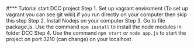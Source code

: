 #*** Tutorial start DCC project
Step 1. Set up vagrant enviroment (To set up vagrant you can see git wiki) if you run directly on your computer then skip this step
Step 2. Install Nodejs on your computer
Step 3. Go to file package.js. Use the command `npm install` to install the node modules in folder DCC
Step 4. Use the command `npm start` or `node app.js` to start the project on port 3210 (can change) on your localhost